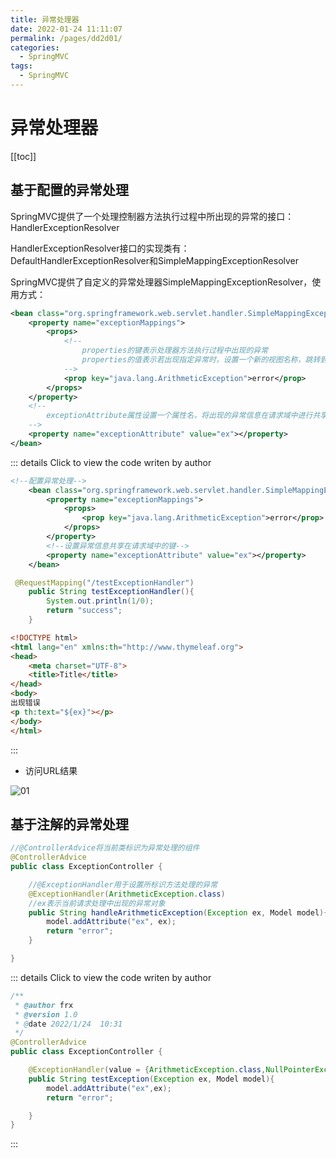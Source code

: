```yaml
---
title: 异常处理器
date: 2022-01-24 11:11:07
permalink: /pages/dd2d01/
categories:
  - SpringMVC
tags:
  - SpringMVC
---
```

# 异常处理器

[[toc]]

## 基于配置的异常处理

SpringMVC提供了一个处理控制器方法执行过程中所出现的异常的接口：HandlerExceptionResolver

HandlerExceptionResolver接口的实现类有：DefaultHandlerExceptionResolver和SimpleMappingExceptionResolver

SpringMVC提供了自定义的异常处理器SimpleMappingExceptionResolver，使用方式：

```xml
<bean class="org.springframework.web.servlet.handler.SimpleMappingExceptionResolver">
    <property name="exceptionMappings">
        <props>
        	<!--
        		properties的键表示处理器方法执行过程中出现的异常
        		properties的值表示若出现指定异常时，设置一个新的视图名称，跳转到指定页面
        	-->
            <prop key="java.lang.ArithmeticException">error</prop>
        </props>
    </property>
    <!--
    	exceptionAttribute属性设置一个属性名，将出现的异常信息在请求域中进行共享
    -->
    <property name="exceptionAttribute" value="ex"></property>
</bean>
```

::: details Click to view the code writen by author

```xml
<!--配置异常处理-->
    <bean class="org.springframework.web.servlet.handler.SimpleMappingExceptionResolver">
        <property name="exceptionMappings">
            <props>
                <prop key="java.lang.ArithmeticException">error</prop>
            </props>
        </property>
        <!--设置异常信息共享在请求域中的键-->
        <property name="exceptionAttribute" value="ex"></property>
    </bean>
```

```java
 @RequestMapping("/testExceptionHandler")
    public String testExceptionHandler(){
        System.out.println(1/0);
        return "success";
    }
```

```html
<!DOCTYPE html>
<html lang="en" xmlns:th="http://www.thymeleaf.org">
<head>
    <meta charset="UTF-8">
    <title>Title</title>
</head>
<body>
出现错误
<p th:text="${ex}"></p>
</body>
</html>
```

:::

+ 访问URL结果

![01](https://cdn.staticaly.com/gh/xustudyxu/image-hosting@master/studynotes/SpringMVC/images/09/01.png)

## 基于注解的异常处理

```java
//@ControllerAdvice将当前类标识为异常处理的组件
@ControllerAdvice
public class ExceptionController {

    //@ExceptionHandler用于设置所标识方法处理的异常
    @ExceptionHandler(ArithmeticException.class)
    //ex表示当前请求处理中出现的异常对象
    public String handleArithmeticException(Exception ex, Model model){
        model.addAttribute("ex", ex);
        return "error";
    }

}
```

::: details Click to view the code writen by author

```java
/**
 * @author frx
 * @version 1.0
 * @date 2022/1/24  10:31
 */
@ControllerAdvice
public class ExceptionController {

    @ExceptionHandler(value = {ArithmeticException.class,NullPointerException.class})
    public String testException(Exception ex, Model model){
        model.addAttribute("ex",ex);
        return "error";

    }
}
```

:::





